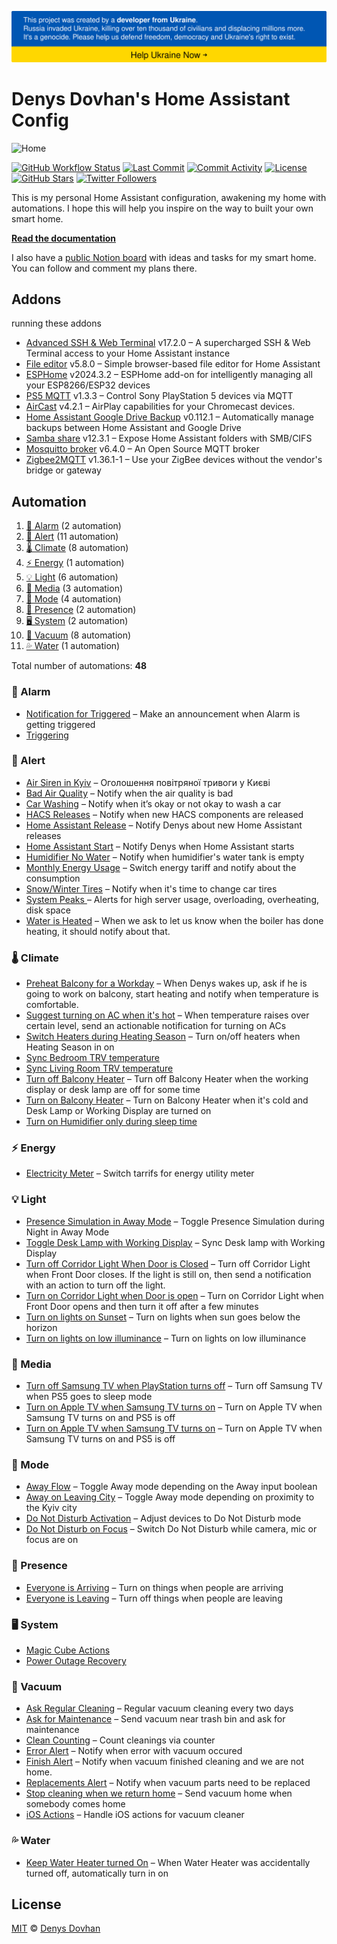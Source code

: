 [![SWUbanner](https://raw.githubusercontent.com/vshymanskyy/StandWithUkraine/main/banner-direct-single.svg)](https://stand-with-ukraine.pp.ua/)

# Denys Dovhan's Home Assistant Config

![Home](https://user-images.githubusercontent.com/3459374/152371766-1d2a1e17-34d3-4fe6-9e6d-aded02f14de1.png)

[![GitHub Workflow Status][github-img]][github-url]
[![Last Commit][last-commit-img]][github-url]
[![Commit Activity][commit-activity-img]][github-url]
[![License][license-img]][license-url]
[![GitHub Stars][stars-img]][github-url]
[![Twitter Followers][twitter-img]][twitter-url]

This is my personal Home Assistant configuration, awakening my home with automations. I hope this will help you inspire on the way to built your own smart home.

[**Read the documentation**](https://denysdovhan.com/smart-home)

I also have a [public Notion board](https://www.notion.so/denysdovhan/f09ea06da5db4cfa84d3ca50417b93b2?v=5fccab53c2fd4ac188ee0b92c2ca1cb9) with ideas and tasks for my smart home. You can follow and comment my plans there.

## Addons

running these addons

<!-- start-addons -->

- [Advanced SSH & Web Terminal](https://github.com/hassio-addons/addon-ssh) v17.2.0 – A supercharged SSH & Web Terminal access to your Home Assistant instance
- [File editor](https://github.com/home-assistant/addons/tree/master/configurator) v5.8.0 – Simple browser-based file editor for Home Assistant
- [ESPHome](https://esphome.io/) v2024.3.2 – ESPHome add-on for intelligently managing all your ESP8266/ESP32 devices
- [PS5 MQTT](https://github.com/FunkeyFlo/ps5-mqtt/tree/main/add-ons/ps5-mqtt) v1.3.3 – Control Sony PlayStation 5 devices via MQTT
- [AirCast](https://github.com/hassio-addons/addon-aircast) v4.2.1 – AirPlay capabilities for your Chromecast devices.
- [Home Assistant Google Drive Backup](https://github.com/sabeechen/hassio-google-drive-backup) v0.112.1 – Automatically manage backups between Home Assistant and Google Drive
- [Samba share](https://github.com/home-assistant/addons/tree/master/samba) v12.3.1 – Expose Home Assistant folders with SMB/CIFS
- [Mosquitto broker](https://github.com/home-assistant/addons/tree/master/mosquitto) v6.4.0 – An Open Source MQTT broker
- [Zigbee2MQTT](https://github.com/zigbee2mqtt/hassio-zigbee2mqtt/tree/master/zigbee2mqtt) v1.36.1-1 – Use your ZigBee devices without the vendor's bridge or gateway
<!-- end-addons -->

## Automation

<!-- start-automations -->

1. [🚨 Alarm](#-alarm) (2 automation)
1. [🔔 Alert](#-alert) (11 automation)
1. [🌡️ Climate](#-climate) (8 automation)
1. [⚡️ Energy](#-energy) (1 automation)
1. [💡 Light](#-light) (6 automation)
1. [🎵 Media](#-media) (3 automation)
1. [🚦 Mode](#-mode) (4 automation)
1. [🔘 Presence](#-presence) (2 automation)
1. [🖥️ System](#-system) (2 automation)
1. [🧹 Vacuum](#-vacuum) (8 automation)
1. [💦 Water](#-water) (1 automation)

Total number of automations: **48**️

### 🚨 Alarm

- [Notification for Triggered](https://github.com/denysdovhan/home-assistant-config/blob/8f02ddd1de928b2458f20fd0b5010300ab95931f/automations.yaml#L75) – Make an announcement when Alarm is getting triggered
- [Triggering](https://github.com/denysdovhan/home-assistant-config/blob/8f02ddd1de928b2458f20fd0b5010300ab95931f/automations.yaml#L52)

### 🔔 Alert

- [Air Siren in Kyiv](https://github.com/denysdovhan/home-assistant-config/blob/8f02ddd1de928b2458f20fd0b5010300ab95931f/automations.yaml#L2) – Оголошення повітряної тривоги у Києві
- [Bad Air Quality](https://github.com/denysdovhan/home-assistant-config/blob/8f02ddd1de928b2458f20fd0b5010300ab95931f/automations.yaml#L401) – Notify when the air quality is bad
- [Car Washing](https://github.com/denysdovhan/home-assistant-config/blob/8f02ddd1de928b2458f20fd0b5010300ab95931f/automations.yaml#L516) – Notify when it’s okay or not okay to wash a car
- [HACS Releases](https://github.com/denysdovhan/home-assistant-config/blob/8f02ddd1de928b2458f20fd0b5010300ab95931f/automations.yaml#L271) – Notify when new HACS components are released
- [Home Assistant Release](https://github.com/denysdovhan/home-assistant-config/blob/8f02ddd1de928b2458f20fd0b5010300ab95931f/automations.yaml#L240) – Notify Denys about new Home Assistant releases
- [Home Assistant Start](https://github.com/denysdovhan/home-assistant-config/blob/8f02ddd1de928b2458f20fd0b5010300ab95931f/automations.yaml#L308) – Notify Denys when Home Assistant starts
- [Humidifier No Water](https://github.com/denysdovhan/home-assistant-config/blob/8f02ddd1de928b2458f20fd0b5010300ab95931f/automations.yaml#L490) – Notify when humidifier's water tank is empty
- [Monthly Energy Usage](https://github.com/denysdovhan/home-assistant-config/blob/8f02ddd1de928b2458f20fd0b5010300ab95931f/automations.yaml#L639) – Switch energy tariff and notify about the consumption
- [Snow/Winter Tires](https://github.com/denysdovhan/home-assistant-config/blob/8f02ddd1de928b2458f20fd0b5010300ab95931f/automations.yaml#L566) – Notify when it's time to change car tires
- [System Peaks ](https://github.com/denysdovhan/home-assistant-config/blob/8f02ddd1de928b2458f20fd0b5010300ab95931f/automations.yaml#L328) – Alerts for high server usage, overloading, overheating, disk space
- [Water is Heated](https://github.com/denysdovhan/home-assistant-config/blob/8f02ddd1de928b2458f20fd0b5010300ab95931f/automations.yaml#L1853) – When we ask to let us know when the boiler has done heating, it should notify about that.

### 🌡️ Climate

- [Preheat Balcony for a Workday](https://github.com/denysdovhan/home-assistant-config/blob/8f02ddd1de928b2458f20fd0b5010300ab95931f/automations.yaml#L933) – When Denys wakes up, ask if he is going to work on balcony, start heating and notify when temperature is comfortable.
- [Suggest turning on AC when it's hot](https://github.com/denysdovhan/home-assistant-config/blob/8f02ddd1de928b2458f20fd0b5010300ab95931f/automations.yaml#LNone) – When temperature raises over certain level, send an actionable notification for turning on ACs
- [Switch Heaters during Heating Season](https://github.com/denysdovhan/home-assistant-config/blob/8f02ddd1de928b2458f20fd0b5010300ab95931f/automations.yaml#L768) – Turn on/off heaters when Heating Season in on
- [Sync Bedroom TRV temperature](https://github.com/denysdovhan/home-assistant-config/blob/8f02ddd1de928b2458f20fd0b5010300ab95931f/automations.yaml#L759)
- [Sync Living Room TRV temperature](https://github.com/denysdovhan/home-assistant-config/blob/8f02ddd1de928b2458f20fd0b5010300ab95931f/automations.yaml#L750)
- [Turn off Balcony Heater](https://github.com/denysdovhan/home-assistant-config/blob/8f02ddd1de928b2458f20fd0b5010300ab95931f/automations.yaml#L881) – Turn off Balcony Heater when the working display or desk lamp are off for some time
- [Turn on Balcony Heater](https://github.com/denysdovhan/home-assistant-config/blob/8f02ddd1de928b2458f20fd0b5010300ab95931f/automations.yaml#L841) – Turn on Balcony Heater when it's cold and Desk Lamp or Working Display are turned on
- [Turn on Humidifier only during sleep time](https://github.com/denysdovhan/home-assistant-config/blob/8f02ddd1de928b2458f20fd0b5010300ab95931f/automations.yaml#L1979)

### ⚡️ Energy

- [Electricity Meter](https://github.com/denysdovhan/home-assistant-config/blob/8f02ddd1de928b2458f20fd0b5010300ab95931f/automations.yaml#L679) – Switch tarrifs for energy utility meter

### 💡 Light

- [Presence Simulation in Away Mode](https://github.com/denysdovhan/home-assistant-config/blob/8f02ddd1de928b2458f20fd0b5010300ab95931f/automations.yaml#L1319) – Toggle Presence Simulation during Night in Away Mode
- [Toggle Desk Lamp with Working Display](https://github.com/denysdovhan/home-assistant-config/blob/8f02ddd1de928b2458f20fd0b5010300ab95931f/automations.yaml#L1234) – Sync Desk lamp with Working Display
- [Turn off Corridor Light When Door is Closed](https://github.com/denysdovhan/home-assistant-config/blob/8f02ddd1de928b2458f20fd0b5010300ab95931f/automations.yaml#L1158) – Turn off Corridor Light when Front Door closes. If the light is still on, then send a notification with an action to turn off the light.
- [Turn on Corridor Light when Door is open](https://github.com/denysdovhan/home-assistant-config/blob/8f02ddd1de928b2458f20fd0b5010300ab95931f/automations.yaml#L1135) – Turn on Corridor Light when Front Door opens and then turn it off after a few minutes
- [Turn on lights on Sunset](https://github.com/denysdovhan/home-assistant-config/blob/8f02ddd1de928b2458f20fd0b5010300ab95931f/automations.yaml#L1027) – Turn on lights when sun goes below the horizon
- [Turn on lights on low illuminance](https://github.com/denysdovhan/home-assistant-config/blob/8f02ddd1de928b2458f20fd0b5010300ab95931f/automations.yaml#L1076) – Turn on lights on low illuminance

### 🎵 Media

- [Turn off Samsung TV when PlayStation turns off](https://github.com/denysdovhan/home-assistant-config/blob/8f02ddd1de928b2458f20fd0b5010300ab95931f/automations.yaml#L95) – Turn off Samsung TV when PS5 goes to sleep mode
- [Turn on Apple TV when Samsung TV turns on](https://github.com/denysdovhan/home-assistant-config/blob/8f02ddd1de928b2458f20fd0b5010300ab95931f/automations.yaml#L2148) – Turn on Apple TV when Samsung TV turns on and PS5 is off
- [Turn on Apple TV when Samsung TV turns on](https://github.com/denysdovhan/home-assistant-config/blob/8f02ddd1de928b2458f20fd0b5010300ab95931f/automations.yaml#L2148) – Turn on Apple TV when Samsung TV turns on and PS5 is off

### 🚦 Mode

- [Away Flow](https://github.com/denysdovhan/home-assistant-config/blob/8f02ddd1de928b2458f20fd0b5010300ab95931f/automations.yaml#L1285) – Toggle Away mode depending on the Away input boolean
- [Away on Leaving City](https://github.com/denysdovhan/home-assistant-config/blob/8f02ddd1de928b2458f20fd0b5010300ab95931f/automations.yaml#L1295) – Toggle Away mode depending on proximity to the Kyiv city
- [Do Not Disturb Activation](https://github.com/denysdovhan/home-assistant-config/blob/8f02ddd1de928b2458f20fd0b5010300ab95931f/automations.yaml#L1250) – Adjust devices to Do Not Disturb mode
- [Do Not Disturb on Focus](https://github.com/denysdovhan/home-assistant-config/blob/8f02ddd1de928b2458f20fd0b5010300ab95931f/automations.yaml#L1267) – Switch Do Not Disturb while camera, mic or focus are on

### 🔘 Presence

- [Everyone is Arriving](https://github.com/denysdovhan/home-assistant-config/blob/8f02ddd1de928b2458f20fd0b5010300ab95931f/automations.yaml#L1347) – Turn on things when people are arriving
- [Everyone is Leaving](https://github.com/denysdovhan/home-assistant-config/blob/8f02ddd1de928b2458f20fd0b5010300ab95931f/automations.yaml#L1427) – Turn off things when people are leaving

### 🖥️ System

- [Magic Cube Actions](https://github.com/denysdovhan/home-assistant-config/blob/8f02ddd1de928b2458f20fd0b5010300ab95931f/automations.yaml#L118)
- [Power Outage Recovery](https://github.com/denysdovhan/home-assistant-config/blob/8f02ddd1de928b2458f20fd0b5010300ab95931f/automations.yaml#L1921)

### 🧹 Vacuum

- [Ask Regular Cleaning](https://github.com/denysdovhan/home-assistant-config/blob/8f02ddd1de928b2458f20fd0b5010300ab95931f/automations.yaml#L1499) – Regular vacuum cleaning every two days
- [Ask for Maintenance](https://github.com/denysdovhan/home-assistant-config/blob/8f02ddd1de928b2458f20fd0b5010300ab95931f/automations.yaml#L1638) – Send vacuum near trash bin and ask for maintenance
- [Clean Counting](https://github.com/denysdovhan/home-assistant-config/blob/8f02ddd1de928b2458f20fd0b5010300ab95931f/automations.yaml#L2202) – Count cleanings via counter
- [Error Alert](https://github.com/denysdovhan/home-assistant-config/blob/8f02ddd1de928b2458f20fd0b5010300ab95931f/automations.yaml#L1610) – Notify when error with vacuum occured
- [Finish Alert](https://github.com/denysdovhan/home-assistant-config/blob/8f02ddd1de928b2458f20fd0b5010300ab95931f/automations.yaml#L1577) – Notify when vacuum finished cleaning and we are not home.
- [Replacements Alert](https://github.com/denysdovhan/home-assistant-config/blob/8f02ddd1de928b2458f20fd0b5010300ab95931f/automations.yaml#L1702) – Notify when vacuum parts need to be replaced
- [Stop cleaning when we return home](https://github.com/denysdovhan/home-assistant-config/blob/8f02ddd1de928b2458f20fd0b5010300ab95931f/automations.yaml#L1559) – Send vacuum home when somebody comes home
- [iOS Actions](https://github.com/denysdovhan/home-assistant-config/blob/8f02ddd1de928b2458f20fd0b5010300ab95931f/automations.yaml#L1782) – Handle iOS actions for vacuum cleaner

### 💦 Water

- [Keep Water Heater turned On](https://github.com/denysdovhan/home-assistant-config/blob/8f02ddd1de928b2458f20fd0b5010300ab95931f/automations.yaml#L2175) – When Water Heater was accidentally turned off, automatically turn in on
<!-- end-automations -->

## License

[MIT][license-url] © [Denys Dovhan][denysdovhan]

<!-- References -->

[github-url]: https://github.com/denysdovhan/home-assistant-config
[github-img]: https://img.shields.io/github/actions/workflow/status/denysdovhan/home-assistant-config/homeassistant.yml?style=flat-square
[last-commit-img]: https://img.shields.io/github/last-commit/denysdovhan/home-assistant-config?style=flat-square
[commit-activity-img]: https://img.shields.io/github/commit-activity/m/denysdovhan/home-assistant-config?style=flat-square
[license-url]: https://github.com/denysdovhan/home-assistant-config/blob/master/LICENSE
[license-img]: https://img.shields.io/github/license/denysdovhan/home-assistant-config?style=flat-square
[twitter-url]: https://twitter.com/denysdovhan
[twitter-img]: https://img.shields.io/twitter/follow/denysdovhan?label=Follow
[stars-img]: https://img.shields.io/github/stars/denysdovhan/home-assistant-config?style=social
[denysdovhan]: https://denysdovhan.com
